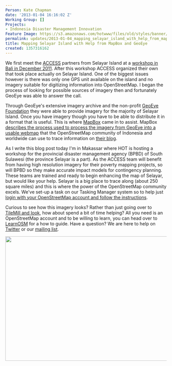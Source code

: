 ```yaml
---
Person: Kate Chapman
date: '2013-01-04 16:16:02 Z'
Working Group: []
Projects:
- Indonesia Disaster Management Innovation
Feature Image: https://s3.amazonaws.com/hotwww/files/old/styles/banner/public/selayar.jpg
permalink: updates/2013-01-04_mapping_selayar_island_with_help_from_mapbox_and_geoeye
title: Mapping Selayar Island with Help from MapBox and GeoEye
created: 1357316162
---
```

<p>We first meet the <a href="http://www.access-indo.or.id/">ACCESS</a> partners from Selayar Island at a <a href="http://hot.openstreetmap.org/updates/2011-12-08_openstreetmap_and_quantum_gis_training_in_bali">workshop in Bali in December 2011</a>. After this workshop ACCESS organized their own that took place actually on Selayar Island. One of the biggest issues however is there was only one GPS unit available on the island and no imagery suitable for digitizing information into OpenStreetMap. I began the process of looking for possible sources of imagery then and fortunately GeoEye was able to answer the call.<!--break--></p><p>Through GeoEye's extensive imagery archive and the non-profit <a href="http://www.geoeyefoundation.org/">GeoEye Foundation</a> they were able to provide imagery for the majority of Selayar Island. Once you have imagery though you have to be able to distribute it in a format that is useful. This is where <a href="http://mapbox.com/">MapBox</a> came in to assist. MapBox <a href="http://mapbox.com/blog/pansharpening-satellite-imagery-openstreetmap/">describes the process used to process the imagery from GeoEye into a usable webmap</a> that the OpenStreetMap community of Indonesia and worldwide can use to trace information on <a href="http://mapbox.com/blog/pansharpening-satellite-imagery-openstreetmap/">their blog</a>.</p><p>As I write this blog post today I'm in Makassar where HOT is hosting a workshop for the provincial disaster management agency (BPBD) of South Sulawesi (the province Selayar is a part). As the ACCESS team will benefit from having high resolution imagery for their poverty mapping projects, so will BPBD so they make accurate impact models for contingency planning. These teams are trained and ready to begin enhancing the map of Selayar, but would like your help. Selayar is a big place to trace along (about 250 square miles) and this is where the power of the OpenStreetMap community excels. We've set-up a task on our Tasking Manager system so to help just <a href="http://tasks.hotosm.org/job/135">login with your OpenStreetMap account and follow the instructions</a>.</p><p>Curious to see how this imagery looks? Rather than just going over to <a href="http://a.tiles.mapbox.com/v3/geoeye.map-0zmhzttc.html#17.00/-6.32086/120.47532">TileMill and look</a>, how about spend a bit of time helping? All you need is an OpenStreetMap account and to be willing to learn, you can head over to <a href="http://www.learnosm.org/">LearnOSM</a> for a how to guide. Have a question? We are here to help on <a href="http://twitter.com/hotosm">Twitter</a> or our <a href="http://lists.openstreetmap.org/listinfo/hot">mailing list</a>.</p><p><a href="http://tasks.hotosm.org/job/135"><img src="https://s3.amazonaws.com/hotwww/files/old/selayar_0.jpg" alt="" style="width:780px;height:388px"></a></p>

